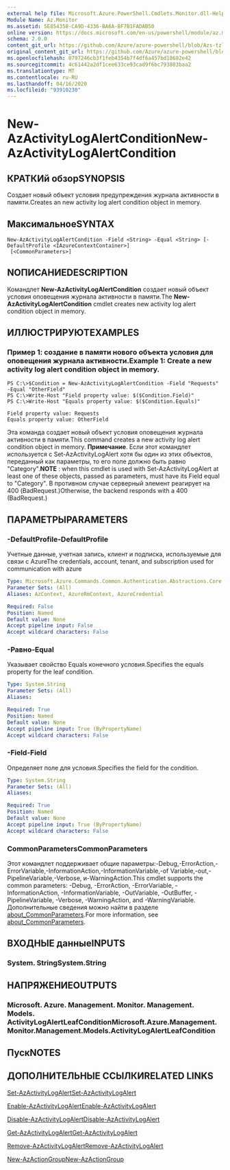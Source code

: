 ```yaml
---
external help file: Microsoft.Azure.PowerShell.Cmdlets.Monitor.dll-Help.xml
Module Name: Az.Monitor
ms.assetid: 5E854358-CA9D-4336-BA6A-BF7B1FADAB50
online version: https://docs.microsoft.com/en-us/powershell/module/az.monitor/new-azactivitylogalertcondition
schema: 2.0.0
content_git_url: https://github.com/Azure/azure-powershell/blob/Azs-tzl/src/Monitor/Monitor/help/New-AzActivityLogAlertCondition.md
original_content_git_url: https://github.com/Azure/azure-powershell/blob/Azs-tzl/src/Monitor/Monitor/help/New-AzActivityLogAlertCondition.md
ms.openlocfilehash: 0797246cb3f1feb4354b7f4df6a457bd18682e42
ms.sourcegitcommit: 4c61442a2df1cee633ce93cad9f6bc793803baa2
ms.translationtype: MT
ms.contentlocale: ru-RU
ms.lasthandoff: 04/16/2020
ms.locfileid: "93910230"
---
```

# <span data-ttu-id="b21f0-101">New-AzActivityLogAlertCondition</span><span class="sxs-lookup"><span data-stu-id="b21f0-101">New-AzActivityLogAlertCondition</span></span>

## <span data-ttu-id="b21f0-102">КРАТКИй обзор</span><span class="sxs-lookup"><span data-stu-id="b21f0-102">SYNOPSIS</span></span>
<span data-ttu-id="b21f0-103">Создает новый объект условия предупреждения журнала активности в памяти.</span><span class="sxs-lookup"><span data-stu-id="b21f0-103">Creates an new activity log alert condition object in memory.</span></span>

## <span data-ttu-id="b21f0-104">Максимальное</span><span class="sxs-lookup"><span data-stu-id="b21f0-104">SYNTAX</span></span>

```
New-AzActivityLogAlertCondition -Field <String> -Equal <String> [-DefaultProfile <IAzureContextContainer>]
 [<CommonParameters>]
```

## <span data-ttu-id="b21f0-105">NОПИСАНИЕ</span><span class="sxs-lookup"><span data-stu-id="b21f0-105">DESCRIPTION</span></span>
<span data-ttu-id="b21f0-106">Командлет **New-AzActivityLogAlertCondition** создает новый объект условия оповещения журнала активности в памяти.</span><span class="sxs-lookup"><span data-stu-id="b21f0-106">The **New-AzActivityLogAlertCondition** cmdlet creates new activity log alert condition object in memory.</span></span>

## <span data-ttu-id="b21f0-107">ИЛЛЮСТРИРУЮТ</span><span class="sxs-lookup"><span data-stu-id="b21f0-107">EXAMPLES</span></span>

### <span data-ttu-id="b21f0-108">Пример 1: создание в памяти нового объекта условия для оповещения журнала активности.</span><span class="sxs-lookup"><span data-stu-id="b21f0-108">Example 1: Create a new activity log alert condition object in memory.</span></span>
```
PS C:\>$Condition = New-AzActivityLogAlertCondition -Field "Requests" -Equal "OtherField"
PS C:\>Write-Host "Field property value: $($Condition.Field)"
PS C:\>Write-Host "Equals property value: $($Condition.Equals)"

Field property value: Requests
Equals property value: OtherField
```

<span data-ttu-id="b21f0-109">Эта команда создает новый объект условия оповещения журнала активности в памяти.</span><span class="sxs-lookup"><span data-stu-id="b21f0-109">This command creates a new activity log alert condition object in memory.</span></span>
<span data-ttu-id="b21f0-110">**Примечание**. Если этот командлет используется с Set-AzActivityLogAlert хотя бы один из этих объектов, переданный как параметры, то его поле должно быть равно "Category".</span><span class="sxs-lookup"><span data-stu-id="b21f0-110">**NOTE** : when this cmdlet is used with Set-AzActivityLogAlert at least one of these objects, passed as parameters, must have its Field equal to "Category".</span></span> <span data-ttu-id="b21f0-111">В противном случае серверный элемент реагирует на 400 (BadRequest.)</span><span class="sxs-lookup"><span data-stu-id="b21f0-111">Otherwise, the backend responds with a 400 (BadRequest.)</span></span>

## <span data-ttu-id="b21f0-112">ПАРАМЕТРЫ</span><span class="sxs-lookup"><span data-stu-id="b21f0-112">PARAMETERS</span></span>

### <span data-ttu-id="b21f0-113">-DefaultProfile</span><span class="sxs-lookup"><span data-stu-id="b21f0-113">-DefaultProfile</span></span>
<span data-ttu-id="b21f0-114">Учетные данные, учетная запись, клиент и подписка, используемые для связи с Azure</span><span class="sxs-lookup"><span data-stu-id="b21f0-114">The credentials, account, tenant, and subscription used for communication with azure</span></span>

```yaml
Type: Microsoft.Azure.Commands.Common.Authentication.Abstractions.Core.IAzureContextContainer
Parameter Sets: (All)
Aliases: AzContext, AzureRmContext, AzureCredential

Required: False
Position: Named
Default value: None
Accept pipeline input: False
Accept wildcard characters: False
```

### <span data-ttu-id="b21f0-115">-Равно</span><span class="sxs-lookup"><span data-stu-id="b21f0-115">-Equal</span></span>
<span data-ttu-id="b21f0-116">Указывает свойство Equals конечного условия.</span><span class="sxs-lookup"><span data-stu-id="b21f0-116">Specifies the equals property for the leaf condition.</span></span>

```yaml
Type: System.String
Parameter Sets: (All)
Aliases:

Required: True
Position: Named
Default value: None
Accept pipeline input: True (ByPropertyName)
Accept wildcard characters: False
```

### <span data-ttu-id="b21f0-117">-Field</span><span class="sxs-lookup"><span data-stu-id="b21f0-117">-Field</span></span>
<span data-ttu-id="b21f0-118">Определяет поле для условия.</span><span class="sxs-lookup"><span data-stu-id="b21f0-118">Specifies the field for the condition.</span></span>

```yaml
Type: System.String
Parameter Sets: (All)
Aliases:

Required: True
Position: Named
Default value: None
Accept pipeline input: True (ByPropertyName)
Accept wildcard characters: False
```

### <span data-ttu-id="b21f0-119">CommonParameters</span><span class="sxs-lookup"><span data-stu-id="b21f0-119">CommonParameters</span></span>
<span data-ttu-id="b21f0-120">Этот командлет поддерживает общие параметры:-Debug,-ErrorAction,-ErrorVariable,-InformationAction,-InformationVariable,-of Variable,-out,-PipelineVariable,-Verbose, и-WarningAction.</span><span class="sxs-lookup"><span data-stu-id="b21f0-120">This cmdlet supports the common parameters: -Debug, -ErrorAction, -ErrorVariable, -InformationAction, -InformationVariable, -OutVariable, -OutBuffer, -PipelineVariable, -Verbose, -WarningAction, and -WarningVariable.</span></span> <span data-ttu-id="b21f0-121">Дополнительные сведения можно найти в разделе [about_CommonParameters](http://go.microsoft.com/fwlink/?LinkID=113216).</span><span class="sxs-lookup"><span data-stu-id="b21f0-121">For more information, see [about_CommonParameters](http://go.microsoft.com/fwlink/?LinkID=113216).</span></span>

## <span data-ttu-id="b21f0-122">ВХОДНЫЕ данные</span><span class="sxs-lookup"><span data-stu-id="b21f0-122">INPUTS</span></span>

### <span data-ttu-id="b21f0-123">System. String</span><span class="sxs-lookup"><span data-stu-id="b21f0-123">System.String</span></span>

## <span data-ttu-id="b21f0-124">НАПРЯЖЕНИЕ</span><span class="sxs-lookup"><span data-stu-id="b21f0-124">OUTPUTS</span></span>

### <span data-ttu-id="b21f0-125">Microsoft. Azure. Management. Monitor. Management. Models. ActivityLogAlertLeafCondition</span><span class="sxs-lookup"><span data-stu-id="b21f0-125">Microsoft.Azure.Management.Monitor.Management.Models.ActivityLogAlertLeafCondition</span></span>

## <span data-ttu-id="b21f0-126">Пуск</span><span class="sxs-lookup"><span data-stu-id="b21f0-126">NOTES</span></span>

## <span data-ttu-id="b21f0-127">ДОПОЛНИТЕЛЬНЫЕ ССЫЛКИ</span><span class="sxs-lookup"><span data-stu-id="b21f0-127">RELATED LINKS</span></span>

[<span data-ttu-id="b21f0-128">Set-AzActivityLogAlert</span><span class="sxs-lookup"><span data-stu-id="b21f0-128">Set-AzActivityLogAlert</span></span>](./Set-AzActivityLogAlert.md)

[<span data-ttu-id="b21f0-129">Enable-AzActivityLogAlert</span><span class="sxs-lookup"><span data-stu-id="b21f0-129">Enable-AzActivityLogAlert</span></span>](./Enable-AzActivityLogAlert.md)

[<span data-ttu-id="b21f0-130">Disable-AzActivityLogAlert</span><span class="sxs-lookup"><span data-stu-id="b21f0-130">Disable-AzActivityLogAlert</span></span>](./Disable-AzActivityLogAlert.md)

[<span data-ttu-id="b21f0-131">Get-AzActivityLogAlert</span><span class="sxs-lookup"><span data-stu-id="b21f0-131">Get-AzActivityLogAlert</span></span>](./Get-AzActivityLogAlert.md)

[<span data-ttu-id="b21f0-132">Remove-AzActivityLogAlert</span><span class="sxs-lookup"><span data-stu-id="b21f0-132">Remove-AzActivityLogAlert</span></span>](./Remove-AzActivityLogAlert.md)

[<span data-ttu-id="b21f0-133">New-AzActionGroup</span><span class="sxs-lookup"><span data-stu-id="b21f0-133">New-AzActionGroup</span></span>](./Get-AzActionGroup.md)
